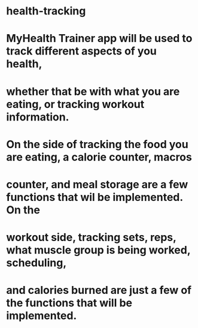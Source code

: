 # health-tracking

# MyHealth Trainer app will be used to track different aspects of you health,
# whether that be with what you are eating, or tracking workout information.
# On the side of tracking the food you are eating, a calorie counter, macros
# counter, and meal storage are a few functions that wil be implemented. On the
# workout side, tracking sets, reps, what muscle group is being worked, scheduling,
# and calories burned are just a few of the functions that will be implemented. 